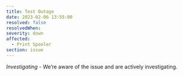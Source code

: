```yaml
---
title: Test Outage
date: 2023-02-06 13:55:00
resolved: false
resolvedWhen:
severity: down
affected:
  - Print Spooler
section: issue
---
```


*Investigating* - We’re aware of the issue and are actively investigating.